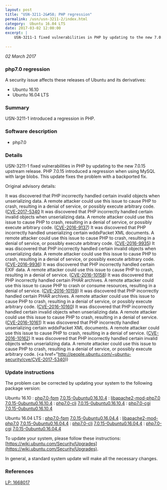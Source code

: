 ```yaml
---
layout: post
title: "USN-3211-2&#58; PHP regression"
permalink: /usn/usn-3211-2/index.html
category:  Ubuntu 16.04 LTS
date: 2017-03-02 12:00:00
excerpt: |
    USN-3211-1 fixed vulnerabilities in PHP by updating to the new 7.0.15 upstream release. PHP 7.0.15 introduced a regression when using MySQL with large blobs. This update fixes the problem with a backported fix.
    
--- 
```

 
 

*02 March 2017*

### php7.0 regression

A security issue affects these releases of Ubuntu and its derivatives:

* Ubuntu 16.10
* Ubuntu 16.04 LTS

### Summary

USN-3211-1 introduced a regression in PHP. 

### Software description

* php7.0 

### Details

USN-3211-1 fixed vulnerabilities in PHP by updating to the new 7.0.15 upstream release. PHP 7.0.15 introduced a regression when using MySQL with large blobs. This update fixes the problem with a backported fix.

Original advisory details:

 It was discovered that PHP incorrectly handled certain invalid objects when unserializing data. A remote attacker could use this issue to cause PHP to crash, resulting in a denial of service, or possibly execute arbitrary code. ([CVE-2017-5340](http://people.ubuntu.com/~ubuntu-security/cve/CVE-2016-7479">CVE-2016-7479</a>) It was discovered that PHP incorrectly handled certain invalid objects when unserializing data. A remote attacker could use this issue to cause PHP to crash, resulting in a denial of service, or possibly execute arbitrary code. (<a href="http://people.ubuntu.com/~ubuntu-security/cve/CVE-2016-9137">CVE-2016-9137</a>) It was discovered that PHP incorrectly handled unserializing certain wddxPacket XML documents. A remote attacker could use this issue to cause PHP to crash, resulting in a denial of service, or possibly execute arbitrary code. (<a href="http://people.ubuntu.com/~ubuntu-security/cve/CVE-2016-9935">CVE-2016-9935</a>) It was discovered that PHP incorrectly handled certain invalid objects when unserializing data. A remote attacker could use this issue to cause PHP to crash, resulting in a denial of service, or possibly execute arbitrary code. (<a href="http://people.ubuntu.com/~ubuntu-security/cve/CVE-2016-9936">CVE-2016-9936</a>) It was discovered that PHP incorrectly handled certain EXIF data. A remote attacker could use this issue to cause PHP to crash, resulting in a denial of service. (<a href="http://people.ubuntu.com/~ubuntu-security/cve/CVE-2016-10158">CVE-2016-10158</a>) It was discovered that PHP incorrectly handled certain PHAR archives. A remote attacker could use this issue to cause PHP to crash or consume resources, resulting in a denial of service. (<a href="http://people.ubuntu.com/~ubuntu-security/cve/CVE-2016-10159">CVE-2016-10159</a>) It was discovered that PHP incorrectly handled certain PHAR archives. A remote attacker could use this issue to cause PHP to crash, resulting in a denial of service, or possibly execute arbitrary code. (<a href="http://people.ubuntu.com/~ubuntu-security/cve/CVE-2016-10160">CVE-2016-10160</a>) It was discovered that PHP incorrectly handled certain invalid objects when unserializing data. A remote attacker could use this issue to cause PHP to crash, resulting in a denial of service. (<a href="http://people.ubuntu.com/~ubuntu-security/cve/CVE-2016-10161">CVE-2016-10161</a>) It was discovered that PHP incorrectly handled unserializing certain wddxPacket XML documents. A remote attacker could use this issue to cause PHP to crash, resulting in a denial of service. (<a href="http://people.ubuntu.com/~ubuntu-security/cve/CVE-2016-10162">CVE-2016-10162</a>) It was discovered that PHP incorrectly handled certain invalid objects when unserializing data. A remote attacker could use this issue to cause PHP to crash, resulting in a denial of service, or possibly execute arbitrary code. (<a href="http://people.ubuntu.com/~ubuntu-security/cve/CVE-2017-5340)) 

### Update instructions

The problem can be corrected by updating your system to the following package version:

Ubuntu 16.10
 : [php7.0-fpm](https://launchpad.net/ubuntu/+source/php7.0) <span> [7.0.15-0ubuntu0.16.10.4](https://launchpad.net/ubuntu/+source/php7.0/7.0.15-0ubuntu0.16.10.4) </span> 
 : [libapache2-mod-php7.0](https://launchpad.net/ubuntu/+source/php7.0) <span> [7.0.15-0ubuntu0.16.10.4](https://launchpad.net/ubuntu/+source/php7.0/7.0.15-0ubuntu0.16.10.4) </span> 
 : [php7.0-cli](https://launchpad.net/ubuntu/+source/php7.0) <span> [7.0.15-0ubuntu0.16.10.4](https://launchpad.net/ubuntu/+source/php7.0/7.0.15-0ubuntu0.16.10.4) </span> 
 : [php7.0-cgi](https://launchpad.net/ubuntu/+source/php7.0) <span> [7.0.15-0ubuntu0.16.10.4](https://launchpad.net/ubuntu/+source/php7.0/7.0.15-0ubuntu0.16.10.4) </span> 

Ubuntu 16.04 LTS
 : [php7.0-fpm](https://launchpad.net/ubuntu/+source/php7.0) <span> [7.0.15-0ubuntu0.16.04.4](https://launchpad.net/ubuntu/+source/php7.0/7.0.15-0ubuntu0.16.04.4) </span> 
 : [libapache2-mod-php7.0](https://launchpad.net/ubuntu/+source/php7.0) <span> [7.0.15-0ubuntu0.16.04.4](https://launchpad.net/ubuntu/+source/php7.0/7.0.15-0ubuntu0.16.04.4) </span> 
 : [php7.0-cli](https://launchpad.net/ubuntu/+source/php7.0) <span> [7.0.15-0ubuntu0.16.04.4](https://launchpad.net/ubuntu/+source/php7.0/7.0.15-0ubuntu0.16.04.4) </span> 
 : [php7.0-cgi](https://launchpad.net/ubuntu/+source/php7.0) <span> [7.0.15-0ubuntu0.16.04.4](https://launchpad.net/ubuntu/+source/php7.0/7.0.15-0ubuntu0.16.04.4) </span> 

To update your system, please follow these instructions: [https://wiki.ubuntu.com/Security/Upgrades](https://wiki.ubuntu.com/Security/Upgrades).

In general, a standard system update will make all the necessary changes. 

### References

 
 [LP: 1668017](https://launchpad.net/bugs/1668017)
 

